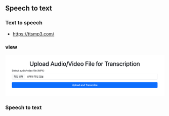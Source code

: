 ## Speech to text

### Text to speech
- https://ttsmp3.com/

### view
![view](./images/view.png)

### Speech to text